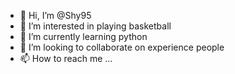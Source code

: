 - 👋 Hi, I’m @Shy95
- 👀 I’m interested in playing basketball
- 🌱 I’m currently learning python
- 💞️ I’m looking to collaborate on experience people
- 📫 How to reach me ...

<!---
Shy95/Shy95 is a ✨ special ✨ repository because its `README.md` (this file) appears on your GitHub profile.
You can click the Preview link to take a look at your changes.
--->
